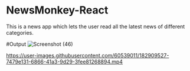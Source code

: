 # NewsMonkey-React
This is a news app which lets the user read all the latest news of different categories.

#Output
![Screenshot (46)](https://user-images.githubusercontent.com/60539011/182909467-fde56cbf-b74b-467c-837b-c2330d8245b2.png)




https://user-images.githubusercontent.com/60539011/182909527-7479e131-6866-41a3-9d29-3fee81268894.mp4

